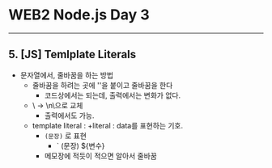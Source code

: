 
# WEB2 Node.js Day 3

- - -

## 5.  [JS] Temlplate Literals

+ 문자열에서, 줄바꿈을 하는 방법
	+ 줄바꿈을 하려는 곳에 '\'을 붙이고 줄바꿈을 한다
		+ 코드상에서는 되는데, 출력에서는 변화가 없다.
	+ \ -> \n\으로 교체
		+ 출력에서도 가능.
	+ template literal : 
		+literal : data를 표현하는 기호.
		+ ` (문장) ` 로 표현
			+ ` (문장) ${변수} 
		+ 메모장에 적듯이 적으면 알아서 줄바꿈